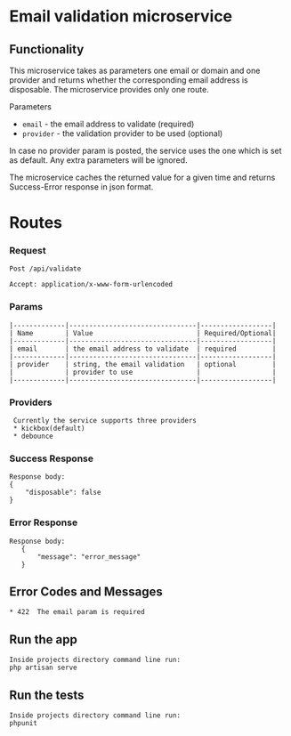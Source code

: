 # Email validation  microservice
## Functionality

This microservice takes as parameters one email or domain and one provider and returns whether 
the corresponding email address is disposable. The microservice provides only one route. 

Parameters
* `email` - the email address to validate (required)
* `provider` - the validation provider to be used (optional)

In case no provider param is posted, the service uses the one which is set as default.
Any extra parameters will be ignored.

The microservice caches the returned value for a given time and returns 
Success-Error response in json format.

# Routes


### Request
  `Post /api/validate`
 
    Accept: application/x-www-form-urlencoded
        
### Params
    |-------------|--------------------------------|------------------|
    | Name        | Value                          | Required/Optional|
    |-------------|--------------------------------|------------------|      
    | email       | the email address to validate  | required         |
    |-------------|--------------------------------|------------------|
    | provider    | string, the email validation   | optional         |
    |             | provider to use                |                  |
    |-------------|--------------------------------|------------------|
    
### Providers
     Currently the service supports three providers
     * kickbox(default)
     * debounce
  
### Success Response
    Response body:
    {
        "disposable": false
    }
    
    
### Error Response
    Response body:
       {
           "message": "error_message"
       }

## Error Codes and Messages
    * 422  The email param is required

        
## Run the app
    Inside projects directory command line run:
    php artisan serve

## Run the tests
    Inside projects directory command line run:
    phpunit
